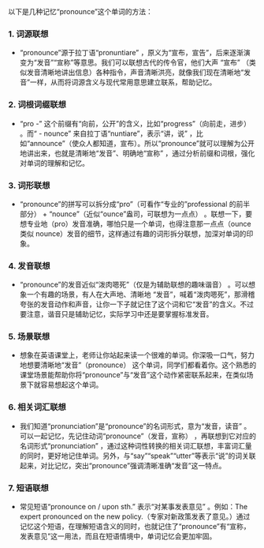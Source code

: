 以下是几种记忆“pronounce”这个单词的方法：

### 1. 词源联想
 - “pronounce”源于拉丁语“pronuntiare” ，原义为“宣布，宣告”，后来逐渐演变为“发音”“宣称”等意思。我们可以联想古代的传令官，他们大声 “宣布” （类似发音清晰地讲出信息）各种指令，声音清晰洪亮，就像我们现在清晰地“发音”一样，从而将词源含义与现代常用意思建立联系，帮助记忆。

### 2. 词根词缀联想
 - “pro -” 这个前缀有“向前，公开”的含义，比如“progress”（向前走，进步） 。而“ - nounce” 来自拉丁语“nuntiare”，表示“讲，说” ，比如“announce”（使众人都知道，宣布）。所以“pronounce”就可以理解为公开地讲出来，也就是清晰地“发音”、明确地“宣称” ，通过分析前缀和词根，强化对单词的理解和记忆。

### 3. 词形联想
 - “pronounce”的拼写可以拆分成“pro”（可看作“专业的”professional 的前半部分） + “nounce”（近似“ounce”盎司，可联想为一点点） 。联想一下，要想专业地（pro）发音准确，哪怕只是一个单词，也得注意那一点点（ounce 类似 nounce）发音的细节，这样通过有趣的词形拆分联想，加深对单词的印象。

### 4. 发音联想
 - “pronounce”的发音近似“泼肉嗯死”（仅是为辅助联想的趣味谐音） 。可以想象一个有趣的场景，有人在大声地、清晰地 “发音”，喊着“泼肉嗯死”，那滑稽夸张的发音动作和声音，让你一下子就记住了这个词和它“发音”的含义。不过要注意，谐音只是辅助记忆，实际学习中还是要掌握标准发音。

### 5. 场景联想
 - 想象在英语课堂上，老师让你站起来读一个很难的单词。你深吸一口气，努力地想要清晰地“发音”（pronounce） 这个单词，同学们都看着你。这个熟悉的课堂场景能帮助你将“pronounce”与“发音”这个动作紧密联系起来，在类似场景下就容易想起这个单词。

### 6. 相关词汇联想
 - 我们知道“pronunciation”是“pronounce”的名词形式，意为“发音，读音” 。可以一起记忆，先记住动词“pronounce”（发音，宣称） ，再联想到它对应的名词形式“pronunciation” ，通过这种词性转换的相关词汇联想，丰富词汇量的同时，更好地记住单词。另外，与“say”“speak”“utter”等表示“说”的词关联起来，对比记忆，突出“pronounce”强调清晰准确“发音”这一特点。

### 7. 短语联想
 - 常见短语“pronounce on / upon sth.” 表示“对某事发表意见” 。例如：The expert pronounced on the new policy.（专家对新政策发表了意见。）通过记忆这个短语，在理解短语含义的同时，也就记住了“pronounce”有“宣称，发表意见”这一用法，而且在短语情境中，单词记忆会更加牢固。 
